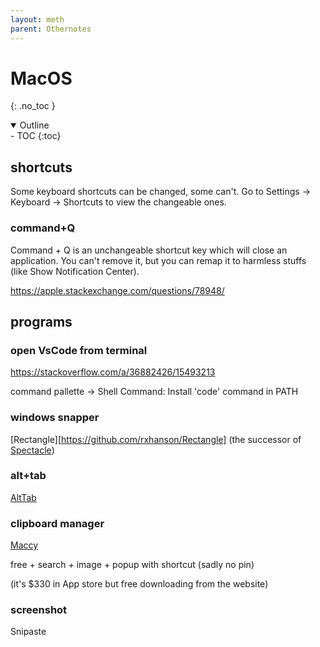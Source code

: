```yaml
---
layout: meth
parent: Othernotes
---
```


# MacOS
{: .no_toc }

<details open markdown="block">
  <summary>
    Outline
  </summary>
- TOC
{:toc}
</details>



## shortcuts

Some keyboard shortcuts can be changed, some can't. Go to Settings -> Keyboard -> Shortcuts to view the changeable ones.

### command+Q

Command + Q is an unchangeable shortcut key which will close an application. You can't remove it, but you can remap it to harmless stuffs (like Show Notification Center).

<https://apple.stackexchange.com/questions/78948/>

## programs

### open VsCode from terminal

<https://stackoverflow.com/a/36882426/15493213>

command pallette -> Shell Command: Install 'code' command in PATH

### windows snapper

[Rectangle][https://github.com/rxhanson/Rectangle] (the successor of [Spectacle](https://github.com/eczarny/spectacle))

### alt+tab

[AltTab](https://alt-tab-macos.netlify.app/)

### clipboard manager

[Maccy](https://maccy.app/)

free + search + image + popup with shortcut (sadly no pin)

(it's $330 in App store but free downloading from the website)

### screenshot

Snipaste